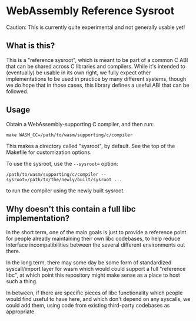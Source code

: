 # WebAssembly Reference Sysroot

Caution: This is currently quite experimental and not generally usable yet!

## What is this?

This is a "reference sysroot", which is meant to be part of a common C ABI
that can be shared across C libraries and compilers. While it's intended to
(eventually) be usable in its own right, we fully expect other
implementations to be used in practice by many different systems, though
we do hope that in those cases, this library defines a useful ABI that can
be followed.

## Usage

Obtain a WebAssembly-supporting C compiler, and then run:

```
make WASM_CC=/path/to/wasm/supporting/c/compiler
```

This makes a directory called "sysroot", by default. See the top of the Makefile
for customization options.

To use the sysroot, use the `--sysroot=` option:

```
/path/to/wasm/supporting/c/compiler --sysroot=/path/to/the/newly/built/sysroot ...
```

to run the compiler using the newly built sysroot.

## Why doesn't this contain a full libc implementation?

In the short term, one of the main goals is just to provide a reference
point for people already maintaining their own libc codebases, to help
reduce interface incompatibilities between the several different
environments out there.

In the long term, there may some day be some form of standardized
syscall/import layer for wasm which would could support a full
"reference libc", at which point this repository might make sense as
a place to host such a thing.

In between, if there are specific pieces of libc functionality which
people would find useful to have here, and which don't depend on any
syscalls, we could add them, using code from existing third-party
codebases as appropriate.
